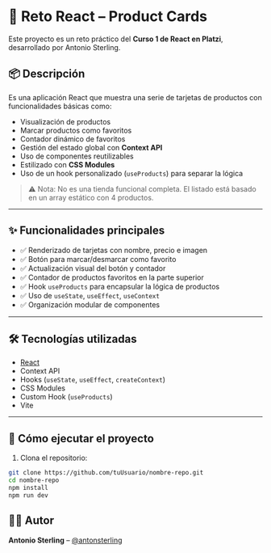 # 🛒 Reto React – Product Cards

Este proyecto es un reto práctico del **Curso 1 de React en Platzi**, desarrollado por Antonio Sterling.

## 📦 Descripción

Es una aplicación React que muestra una serie de tarjetas de productos con funcionalidades básicas como:

- Visualización de productos
- Marcar productos como favoritos
- Contador dinámico de favoritos
- Gestión del estado global con **Context API**
- Uso de componentes reutilizables
- Estilizado con **CSS Modules**
- Uso de un hook personalizado (`useProducts`) para separar la lógica

> ⚠️ Nota: No es una tienda funcional completa. El listado está basado en un array estático con 4 productos.

---

## ✨ Funcionalidades principales

- ✅ Renderizado de tarjetas con nombre, precio e imagen
- ✅ Botón para marcar/desmarcar como favorito
- ✅ Actualización visual del botón y contador
- ✅ Contador de productos favoritos en la parte superior
- ✅ Hook `useProducts` para encapsular la lógica de productos
- ✅ Uso de `useState`, `useEffect`, `useContext`
- ✅ Organización modular de componentes

---

## 🛠️ Tecnologías utilizadas

- [React](https://reactjs.org/)
- Context API
- Hooks (`useState`, `useEffect`, `createContext`)
- CSS Modules
- Custom Hook (`useProducts`)
- Vite 

---

## 🚀 Cómo ejecutar el proyecto

1. Clona el repositorio:

```bash
git clone https://github.com/tuUsuario/nombre-repo.git
cd nombre-repo
npm install
npm run dev

```

## 🧑‍💻 Autor

**Antonio Sterling** – [@antonsterling](https://github.com/antonsterling)